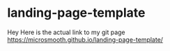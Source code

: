 # landing-page-template
Hey
Here is the actual link to my git page
https://microsmooth.github.io/landing-page-template/ 
